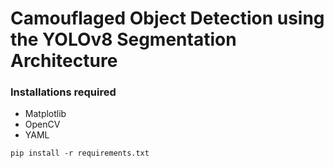 # Camouflaged Object Detection using the YOLOv8 Segmentation Architecture


### Installations required
<ul>
    <li>Matplotlib</li>
    <li>OpenCV</li>
    <li>YAML</li>
</ul>

```
pip install -r requirements.txt
```